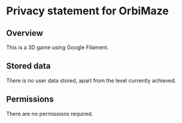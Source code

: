 # Privacy statement for OrbiMaze
## Overview

This is a 3D game using Google Filament.

## Stored data

There is no user data stored, apart from the level currently achieved.

## Permissions

There are no permissions required.
